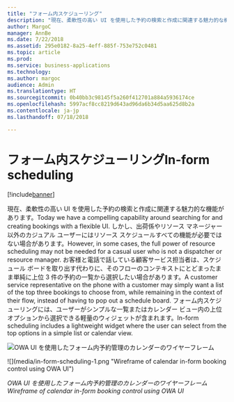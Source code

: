 ```yaml
---
title: "フォーム内スケジューリング"
description: "現在、柔軟性の高い UI を使用した予約の検索と作成に関連する魅力的な機能があります。"
author: MargoC
manager: AnnBe
ms.date: 7/22/2018
ms.assetid: 295e0182-8a25-4eff-885f-753e752c0481
ms.topic: article
ms.prod: 
ms.service: business-applications
ms.technology: 
ms.author: margoc
audience: Admin
ms.translationtype: HT
ms.sourcegitcommit: 0b40bb3c98145f5a260f412701a884a5936174ce
ms.openlocfilehash: 5997acf8cc8219d643ad96da6b34d5aa625d8b2a
ms.contentlocale: ja-jp
ms.lasthandoff: 07/18/2018

---
```


#  <a name="in-form-scheduling"></a><span data-ttu-id="4fd25-103">フォーム内スケジューリング</span><span class="sxs-lookup"><span data-stu-id="4fd25-103">In-form scheduling</span></span>

[!include[banner](../../../../includes/banner.md)]

<span data-ttu-id="4fd25-104">現在、柔軟性の高い UI を使用した予約の検索と作成に関連する魅力的な機能があります。</span><span class="sxs-lookup"><span data-stu-id="4fd25-104">Today we have a compelling capability around searching for and creating bookings with a flexible UI.</span></span> <span data-ttu-id="4fd25-105">しかし、出荷係やリソース マネージャー以外のカジュアル ユーザーにはリソース スケジュールすべての機能が必要ではない場合があります。</span><span class="sxs-lookup"><span data-stu-id="4fd25-105">However, in some cases, the full power of resource scheduling may not be needed for a casual user who is not a dispatcher or resource manager.</span></span> <span data-ttu-id="4fd25-106">お客様と電話で話している顧客サービス担当者は、スケジュール ボードを取り出す代わりに、そのフローのコンテキストにとどまったまま単純に上位 3 件の予約の一覧から選択したい場合があります。</span><span class="sxs-lookup"><span data-stu-id="4fd25-106">A customer service representative on the phone with a customer may simply want a list of the top three bookings to choose from, while remaining in the context of their flow, instead of having to pop out a schedule board.</span></span>
<span data-ttu-id="4fd25-107">フォーム内スケジューリングには、ユーザーがシンプルな一覧またはカレンダー ビュー内の上位オプションから選択できる軽量のウィジェットが含まれます。</span><span class="sxs-lookup"><span data-stu-id="4fd25-107">In-form scheduling includes a lightweight widget where the user can select from the top options in a simple list or calendar view.</span></span>


<span data-ttu-id="4fd25-108">![](media/in-form-scheduling-1.png "OWA UI を使用したフォーム内予約管理のカレンダーのワイヤーフレーム")
<!-- picture --></span><span class="sxs-lookup"><span data-stu-id="4fd25-108">![](media/in-form-scheduling-1.png "Wireframe of calendar in-form booking control using OWA UI")
<!-- picture --></span></span>

<span data-ttu-id="4fd25-109">*OWA UI を使用したフォーム内予約管理のカレンダーのワイヤーフレーム*</span><span class="sxs-lookup"><span data-stu-id="4fd25-109">*Wireframe of calendar in-form booking control using OWA UI*</span></span>

